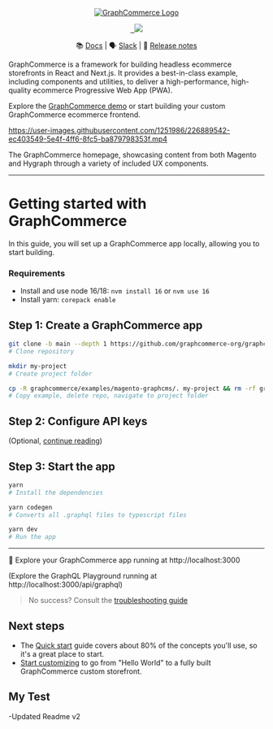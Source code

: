 <p align="center">
    <a href="https://www.graphcommerce.org/"><img src="https://graphcommerce.vercel.app/favicon.svg" alt="GraphCommerce Logo"/></a>
</p>
<p align="center">
  <a aria-label="License" href="https://www.npmjs.com/package/@graphcommerce/magento-graphcms">
    <img alt="" src="https://img.shields.io/npm/v/@graphcommerce/magento-graphcms?style=for-the-badge">
  </a>
  <a aria-label="License" href="https://github.com/graphcommerce-org/graphcommerce/blob/main/LICENSE.md">
    <img alt="" src="https://img.shields.io/badge/License-ELv2-green?style=for-the-badge">
  </a>
  <a aria-label="Vercel logo" href="https://vercel.com?utm_source=graphcommerce&utm_campaign=oss">
    <img src="https://img.shields.io/badge/POWERED%20BY%20Vercel-000000.svg?style=for-the-badge&logo=Vercel&labelColor=000">
  </a>  
</p>

<div align="center">

📚 [Docs](https://graphcommerce.org/docs) | 🗣
[Slack](https://join.slack.com/t/graphcommerce/shared_invite/zt-11rmgq1ad-F~0daNtKcSvtcC4eQRzjeQ)
| 📝
[Release notes](https://github.com/graphcommerce-org/graphcommerce/releases)

</div>

GraphCommerce is a framework for building headless ecommerce storefronts in
React and Next.js. It provides a best-in-class example, including components and
utilities, to deliver a high-performance, high-quality ecommerce Progressive Web
App (PWA).

Explore the [GraphCommerce demo](https://graphcommerce.vercel.app/) or start
building your custom GraphCommerce ecommerce frontend.

https://user-images.githubusercontent.com/1251986/226889542-ec403549-5e4f-4ff6-8fc5-ba879798353f.mp4

The GraphCommerce homepage, showcasing content from both Magento and Hygraph
through a variety of included UX components.

---

# Getting started with GraphCommerce

In this guide, you will set up a GraphCommerce app locally, allowing you to
start building.

### Requirements

- Install and use node 16/18: `nvm install 16` or `nvm use 16`
- Install yarn: `corepack enable`

## Step 1: Create a GraphCommerce app

```bash
git clone -b main --depth 1 https://github.com/graphcommerce-org/graphcommerce.git
# Clone repository
```

```bash
mkdir my-project
# Create project folder
```

```bash
cp -R graphcommerce/examples/magento-graphcms/. my-project && rm -rf graphcommerce && cd my-project
# Copy example, delete repo, navigate to project folder
```

## Step 2: Configure API keys

(Optional,
[continue reading](https://www.graphcommerce.org/docs/getting-started/create))

## Step 3: Start the app

```bash
yarn
# Install the dependencies
```

```bash
yarn codegen
# Converts all .graphql files to typescript files
```

```bash
yarn dev
# Run the app
```

---

🎉 Explore your GraphCommerce app running at http://localhost:3000

(Explore the GraphQL Playground running at http://localhost:3000/api/graphql)

> No success? Consult the
> [troubleshooting guide](../../docs/framework/troubleshooting.md)

## Next steps

- The [Quick start](../../docs/getting-started/readme.md) guide covers about 80% of the
  concepts you'll use, so it's a great place to start. 
- [Start customizing](../../docs/getting-started/start-building.md) to go from "Hello
  World" to a fully built GraphCommerce custom storefront.


## My Test
-Updated Readme v2